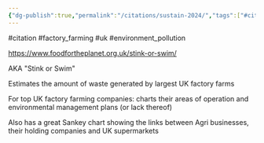 ```yaml
---
{"dg-publish":true,"permalink":"/citations/sustain-2024/","tags":["#citation","#factory_farming","#uk","#environment_pollution"],"created":"2025-10-23T17:42:44.607+01:00","updated":"2025-10-23T18:06:08.787+01:00"}
---
```


#citation #factory_farming #uk #environment_pollution 

https://www.foodfortheplanet.org.uk/stink-or-swim/

AKA "Stink or Swim"

Estimates the amount of waste generated by largest UK factory farms

For top UK factory farming companies: charts their areas of operation and environmental management plans (or lack thereof)

Also has a great Sankey chart showing the links between Agri businesses, their holding companies and UK supermarkets